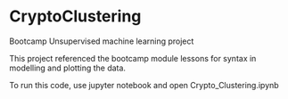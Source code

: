 # CryptoClustering
Bootcamp Unsupervised machine learning project

This project referenced the bootcamp module lessons for syntax in modelling and plotting the data.

To run this code, use jupyter notebook and open Crypto_Clustering.ipynb